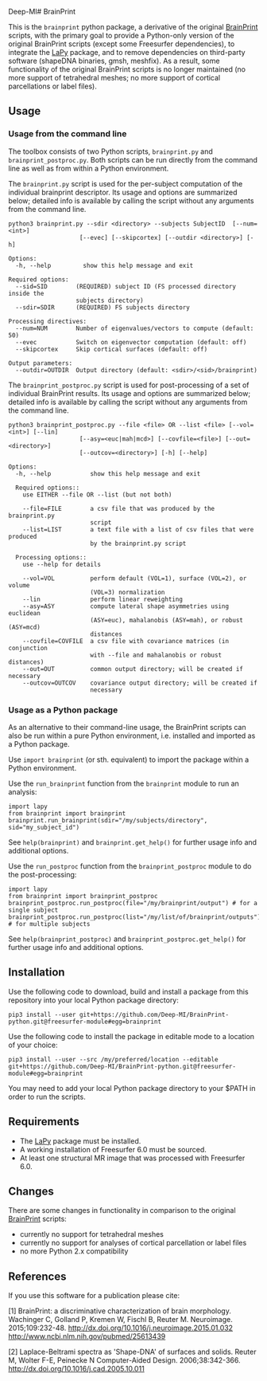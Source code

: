 Deep-MI# BrainPrint

This is the `brainprint` python package, a derivative of the original
[BrainPrint](https://github.com/Deep-MI/BrainPrint-legacy) scripts, with the primary goal to provide a Python-only version of the original BrainPrint scripts (except some Freesurfer dependencies), to integrate the [LaPy](https://github.com/Deep-MI/LaPy) package, and to remove dependencies on third-party software (shapeDNA binaries, gmsh, meshfix). As a result, some functionality of the original BrainPrint scripts is no longer maintained (no more support of tetrahedral meshes; no more support of cortical parcellations or label files).

## Usage

### Usage from the command line

The toolbox consists of two Python scripts, `brainprint.py` and `brainprint_postproc.py`.
Both scripts can be run directly from the command line as well as from within
a Python environment.

The `brainprint.py` script is used for the per-subject computation of the
individual brainprint descriptor. Its usage and options are summarized below;
detailed info is available by calling the script without any arguments from the
command line.

```
python3 brainprint.py --sdir <directory> --subjects SubjectID  [--num=<int>]
                    [--evec] [--skipcortex] [--outdir <directory>] [-h]

Options:
  -h, --help         show this help message and exit

Required options:
  --sid=SID        (REQUIRED) subject ID (FS processed directory inside the
                   subjects directory)
  --sdir=SDIR      (REQUIRED) FS subjects directory

Processing directives:
  --num=NUM        Number of eigenvalues/vectors to compute (default: 50)
  --evec           Switch on eigenvector computation (default: off)
  --skipcortex     Skip cortical surfaces (default: off)

Output parameters:
  --outdir=OUTDIR  Output directory (default: <sdir>/<sid>/brainprint)
```

The `brainprint_postproc.py` script is used for post-processing of a set of
individual BrainPrint results. Its usage and options are summarized below;
detailed info is available by calling the script without any arguments from the
command line.

```
python3 brainprint_postproc.py --file <file> OR --list <file> [--vol=<int>] [--lin]
                    [--asy=<euc|mah|mcd>] [--covfile=<file>] [--out=<directory>]
                    [--outcov=<directory>] [-h] [--help]

Options:
  -h, --help           show this help message and exit

  Required options::
    use EITHER --file OR --list (but not both)

    --file=FILE        a csv file that was produced by the brainprint.py
                       script
    --list=LIST        a text file with a list of csv files that were produced
                       by the brainprint.py script

  Processing options::
    use --help for details

    --vol=VOL          perform default (VOL=1), surface (VOL=2), or volume
                       (VOL=3) normalization
    --lin              perform linear reweighting
    --asy=ASY          compute lateral shape asymmetries using euclidean
                       (ASY=euc), mahalanobis (ASY=mah), or robust (ASY=mcd)
                       distances
    --covfile=COVFILE  a csv file with covariance matrices (in conjunction
                       with --file and mahalanobis or robust distances)
    --out=OUT          common output directory; will be created if necessary
    --outcov=OUTCOV    covariance output directory; will be created if
                       necessary
```

### Usage as a Python package

As an alternative to their command-line usage, the BrainPrint scripts can also
be run within a pure Python environment, i.e. installed and imported as a
Python package.

Use `import brainprint` (or sth. equivalent) to import the package within
a Python environment.

Use the `run_brainprint` function from the `brainprint` module to run an
analysis:

```
import lapy
from brainprint import brainprint
brainprint.run_brainprint(sdir="/my/subjects/directory", sid="my_subject_id")
```

See `help(brainprint)` and `brainprint.get_help()` for further usage info and
additional options.

Use the `run_postproc` function from the `brainprint_postproc` module to do the
post-processing:

```
import lapy
from brainprint import brainprint_postproc
brainprint_postproc.run_postproc(file="/my/brainprint/output") # for a single subject
brainprint_postproc.run_postproc(list="/my/list/of/brainprint/outputs") # for multiple subjects
```

See `help(brainprint_postproc)` and `brainprint_postproc.get_help()` for
further usage info and additional options.

## Installation

Use the following code to download, build and install a package from this
repository into your local Python package directory:

`pip3 install --user git+https://github.com/Deep-MI/BrainPrint-python.git@freesurfer-module#egg=brainprint`

Use the following code to install the package in editable mode to a location of
your choice:

`pip3 install --user --src /my/preferred/location --editable git+https://github.com/Deep-MI/BrainPrint-python.git@freesurfer-module#egg=brainprint`

You may need to add your local Python package directory to your $PATH in order
to run the scripts.

## Requirements

- The [LaPy](https://github.com/Deep-MI/LaPy) package must be installed.
- A working installation of Freesurfer 6.0 must be sourced.
- At least one structural MR image that was processed with Freesurfer 6.0.

## Changes

There are some changes in functionality in comparison to the original [BrainPrint](https://github.com/Deep-MI/BrainPrint-legacy)
scripts:

- currently no support for tetrahedral meshes
- currently no support for analyses of cortical parcellation or label files
- no more Python 2.x compatibility

## References

If you use this software for a publication please cite:

[1] BrainPrint: a discriminative characterization of brain morphology. Wachinger C, Golland P, Kremen W, Fischl B, Reuter M. Neuroimage. 2015;109:232-48. http://dx.doi.org/10.1016/j.neuroimage.2015.01.032 http://www.ncbi.nlm.nih.gov/pubmed/25613439

[2] Laplace-Beltrami spectra as 'Shape-DNA' of surfaces and solids. Reuter M, Wolter F-E, Peinecke N Computer-Aided Design. 2006;38:342-366. http://dx.doi.org/10.1016/j.cad.2005.10.011
